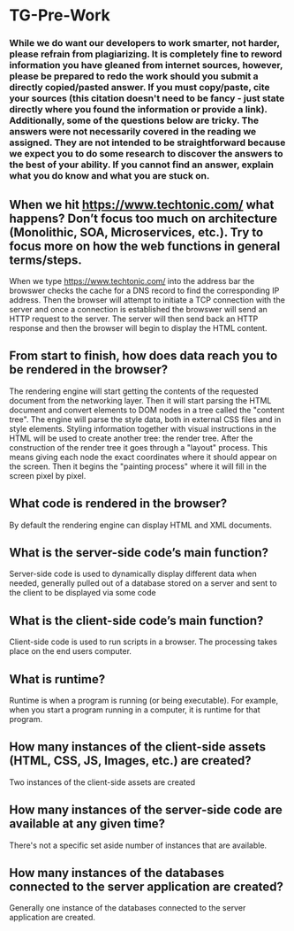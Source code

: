 # TG-Pre-Work

### While we do want our developers to work smarter, not harder, please refrain from plagiarizing.  It is completely fine to reword information you have gleaned from internet sources, however, please be prepared to redo the work should you submit a directly copied/pasted answer.  If you must copy/paste, cite your sources (this citation doesn't need to be fancy - just state directly where you found the information or provide a link).  Additionally, some of the questions below are tricky.  The answers were not necessarily covered in the reading we assigned.  They are not intended to be straightforward because we expect you to do some research to discover the answers to the best of your ability.  If you cannot find an answer, explain what you do know and what you are stuck on.  

## When we hit https://www.techtonic.com/ what happens? Don’t focus too much on architecture (Monolithic, SOA, Microservices, etc.). Try to focus more on how the web functions in general terms/steps.

When we type https://www.techtonic.com/ into the address bar the browswer checks the cache for a DNS record to find the corresponding IP address. Then the browser will attempt to initiate a TCP connection with the server and once a connection is established the browswer will send an HTTP request to the server. The server will then send back an HTTP response and then the browser will begin to display the HTML content.

## From start to finish, how does data reach you to be rendered in the browser?

The rendering engine will start getting the contents of the requested document from the networking layer. Then it will start parsing the HTML document and convert elements to DOM nodes in a tree called the "content tree". The engine will parse the style data, both in external CSS files and in style elements. Styling information together with visual instructions in the HTML will be used to create another tree: the render tree. After the construction of the render tree it goes through a "layout" process. This means giving each node the exact coordinates where it should appear on the screen. Then it begins the "painting process" where it will fill in the screen pixel by pixel.



## What code is rendered in the browser?

By default the rendering engine can display HTML and XML documents. 

## What is the server-side code’s main function?

Server-side code is used to dynamically display different data when needed, generally pulled out of a database stored on a server and sent to the client to be displayed via some code

## What is the client-side code’s main function?

Client-side code is used to run scripts in a browser. The processing takes place on the end users computer.

## What is runtime?

Runtime is when a program is running (or being executable). For example, when you start a program running in a computer, it is runtime for that program.

## How many instances of the client-side assets (HTML, CSS, JS, Images, etc.) are created?

Two instances of the client-side assets are created

## How many instances of the server-side code are available at any given time?

There's not a specific set aside number of instances that are available. 

## How many instances of the databases connected to the server application are created?

Generally one instance of the databases connected to the server application are created.
